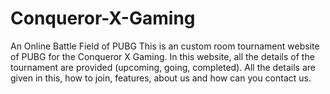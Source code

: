# Conqueror-X-Gaming
An Online Battle Field of PUBG
This is an custom room tournament website of PUBG for the Conqueror X Gaming. In this website, all the details of the tournament are provided (upcoming, going, completed). All the details are given in this, how to join, features, about us and how can you contact us.
